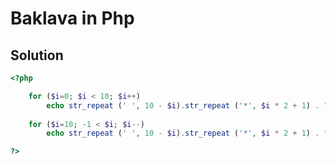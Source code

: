 # Baklava in Php

## Solution

```Php
<?php

    for ($i=0; $i < 10; $i++)
        echo str_repeat (' ', 10 - $i).str_repeat ('*', $i * 2 + 1) . "\n";
    
    for ($i=10; -1 < $i; $i--)
        echo str_repeat (' ', 10 - $i).str_repeat ('*', $i * 2 + 1) . "\n";

?>

```